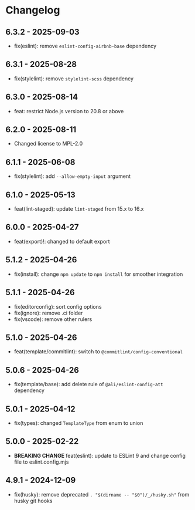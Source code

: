 # Changelog

## 6.3.2 - 2025-09-03

- fix(eslint): remove `eslint-config-airbnb-base` dependency

## 6.3.1 - 2025-08-28

- fix(stylelint): remove `stylelint-scss` dependency

## 6.3.0 - 2025-08-14

- feat: restrict Node.js version to 20.8 or above

## 6.2.0 - 2025-08-11

- Changed license to MPL-2.0

## 6.1.1 - 2025-06-08

- fix(stylelint): add `--allow-empty-input` argument

## 6.1.0 - 2025-05-13

- feat(lint-staged): update `lint-staged` from 15.x to 16.x

## 6.0.0 - 2025-04-27

- feat(export)!: changed to default export

## 5.1.2 - 2025-04-26

- fix(install): change `npm update` to `npm install` for smoother integration

## 5.1.1 - 2025-04-26

- fix(editorconfig): sort config options
- fix(ignore): remove .ci folder
- fix(vscode): remove other rulers

## 5.1.0 - 2025-04-26

- feat(template/commitlint): switch to `@commitlint/config-conventional`

## 5.0.6 - 2025-04-26

- fix(template/base): add delete rule of `@ali/eslint-config-att` dependency

## 5.0.1 - 2025-04-12

- fix(types): changed `TemplateType` from enum to union

## 5.0.0 - 2025-02-22

- **BREAKING CHANGE** feat(eslint): update to ESLint 9 and change config file to eslint.config.mjs

## 4.9.1 - 2024-12-09

- fix(husky): remove deprecated `. "$(dirname -- "$0")/_/husky.sh"` from husky git hooks

